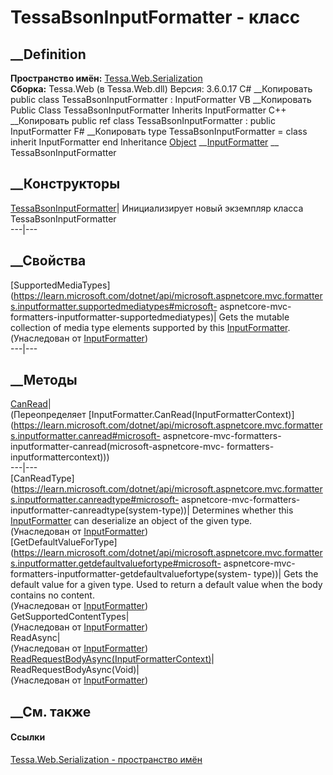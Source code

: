 # TessaBsonInputFormatter - класс
##  __Definition
 **Пространство имён:**
[Tessa.Web.Serialization](N_Tessa_Web_Serialization.htm)  
 **Сборка:** Tessa.Web (в Tessa.Web.dll) Версия: 3.6.0.17
C# __Копировать
     public class TessaBsonInputFormatter : InputFormatter
VB __Копировать
     Public Class TessaBsonInputFormatter
    	Inherits InputFormatter
C++ __Копировать
     public ref class TessaBsonInputFormatter : public InputFormatter
F# __Копировать
     type TessaBsonInputFormatter = 
        class
            inherit InputFormatter
        end
Inheritance
    [Object](https://learn.microsoft.com/dotnet/api/system.object) __[InputFormatter](https://learn.microsoft.com/dotnet/api/microsoft.aspnetcore.mvc.formatters.inputformatter) __ TessaBsonInputFormatter
##  __Конструкторы
[TessaBsonInputFormatter](M_Tessa_Web_Serialization_TessaBsonInputFormatter__ctor.htm)|
Инициализирует новый экземпляр класса TessaBsonInputFormatter  
---|---  
##  __Свойства
[SupportedMediaTypes](https://learn.microsoft.com/dotnet/api/microsoft.aspnetcore.mvc.formatters.inputformatter.supportedmediatypes#microsoft-
aspnetcore-mvc-formatters-inputformatter-supportedmediatypes)|  Gets the
mutable collection of media type elements supported by this
[InputFormatter](https://learn.microsoft.com/dotnet/api/microsoft.aspnetcore.mvc.formatters.inputformatter).  
(Унаследован от
[InputFormatter](https://learn.microsoft.com/dotnet/api/microsoft.aspnetcore.mvc.formatters.inputformatter))  
---|---  
##  __Методы
[CanRead](M_Tessa_Web_Serialization_TessaBsonInputFormatter_CanRead.htm)|  
(Переопределяет
[InputFormatter.CanRead(InputFormatterContext)](https://learn.microsoft.com/dotnet/api/microsoft.aspnetcore.mvc.formatters.inputformatter.canread#microsoft-
aspnetcore-mvc-formatters-inputformatter-canread\(microsoft-aspnetcore-mvc-
formatters-inputformattercontext\)))  
---|---  
[CanReadType](https://learn.microsoft.com/dotnet/api/microsoft.aspnetcore.mvc.formatters.inputformatter.canreadtype#microsoft-
aspnetcore-mvc-formatters-inputformatter-canreadtype\(system-type\))|
Determines whether this
[InputFormatter](https://learn.microsoft.com/dotnet/api/microsoft.aspnetcore.mvc.formatters.inputformatter)
can deserialize an object of the given type.  
(Унаследован от
[InputFormatter](https://learn.microsoft.com/dotnet/api/microsoft.aspnetcore.mvc.formatters.inputformatter))  
[GetDefaultValueForType](https://learn.microsoft.com/dotnet/api/microsoft.aspnetcore.mvc.formatters.inputformatter.getdefaultvaluefortype#microsoft-
aspnetcore-mvc-formatters-inputformatter-getdefaultvaluefortype\(system-
type\))|  Gets the default value for a given type. Used to return a default
value when the body contains no content.  
(Унаследован от
[InputFormatter](https://learn.microsoft.com/dotnet/api/microsoft.aspnetcore.mvc.formatters.inputformatter))  
GetSupportedContentTypes|  
(Унаследован от
[InputFormatter](https://learn.microsoft.com/dotnet/api/microsoft.aspnetcore.mvc.formatters.inputformatter))  
ReadAsync|  
(Унаследован от
[InputFormatter](https://learn.microsoft.com/dotnet/api/microsoft.aspnetcore.mvc.formatters.inputformatter))  
[ReadRequestBodyAsync(InputFormatterContext)](M_Tessa_Web_Serialization_TessaBsonInputFormatter_ReadRequestBodyAsync.htm)|  
ReadRequestBodyAsync(Void)|  
(Унаследован от
[InputFormatter](https://learn.microsoft.com/dotnet/api/microsoft.aspnetcore.mvc.formatters.inputformatter))  
##  __См. также
#### Ссылки
[Tessa.Web.Serialization - пространство имён](N_Tessa_Web_Serialization.htm)
